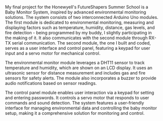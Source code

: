 My final project for the Honewyell's FutureShapers Summer School is a Baby Monitor System, inspired by advanced environmental monitoring solutions. The system consists of two interconnected Arduino Uno modules. The first module is dedicated to environmental monitoring, measuring and displaying factors such as temperature, humidity, distance, gas levels, and fire detection - being programmed by my buddy, I slightly participating in the making of it. It also communicates with the second module through RX-TX serial communication. The second module, the one I built and coded, serves as a user interface and control panel, featuring a keypad for user input and a servo motor for mechanical control.

The environmental monitor module leverages a DHT11 sensor to track temperature and humidity, which are shown on an LCD display. It uses an ultrasonic sensor for distance measurement and includes gas and fire sensors for safety alerts. The module also incorporates a buzzer to provide audio notifications based on sensor readings.

The control panel module enables user interaction via a keypad for setting and entering passwords. It controls a servo motor that responds to user commands and sound detection. The system features a user-friendly interface for managing environmental data and controlling the baby monitor setup, making it a comprehensive solution for monitoring and control.
